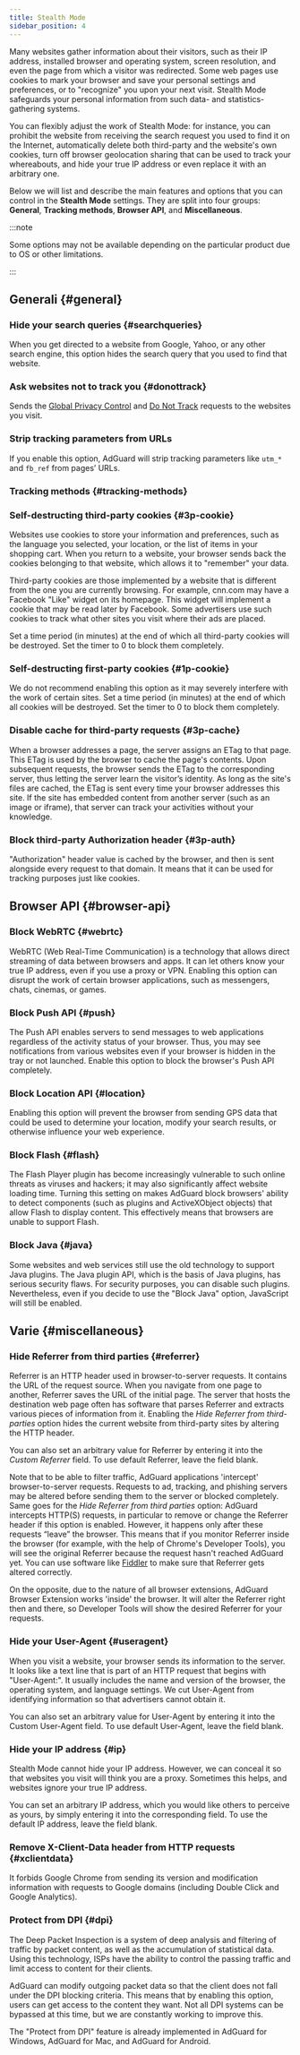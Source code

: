 ```yaml
---
title: Stealth Mode
sidebar_position: 4
---
```


Many websites gather information about their visitors, such as their IP address, installed browser and operating system, screen resolution, and even the page from which a visitor was redirected. Some web pages use cookies to mark your browser and save your personal settings and preferences, or to "recognize" you upon your next visit. Stealth Mode safeguards your personal information from such data- and statistics-gathering systems.

You can flexibly adjust the work of Stealth Mode: for instance, you can prohibit the website from receiving the search request you used to find it on the Internet, automatically delete both third-party and the website's own cookies, turn off browser geolocation sharing that can be used to track your whereabouts, and hide your true IP address or even replace it with an arbitrary one.

Below we will list and describe the main features and options that you can control in the **Stealth Mode** settings. They are split into four groups: **General**, **Tracking methods**, **Browser API**, and **Miscellaneous**.

:::note

Some options may not be available depending on the particular product due to OS or other limitations.

:::

## Generali {#general}

### Hide your search queries {#searchqueries}

When you get directed to a website from Google, Yahoo, or any other search engine, this option hides the search query that you used to find that website.

### Ask websites not to track you {#donottrack}

Sends the [Global Privacy Control](https://globalprivacycontrol.org/#gpc-spec) and [Do Not Track](https://en.wikipedia.org/wiki/Do_Not_Track) requests to the websites you visit.

### Strip tracking parameters from URLs

If you enable this option, AdGuard will strip tracking parameters like `utm_*` and `fb_ref` from pages’ URLs.

### Tracking methods {#tracking-methods}

### Self-destructing third-party cookies {#3p-cookie}

Websites use cookies to store your information and preferences, such as the language you selected, your location, or the list of items in your shopping cart. When you return to a website, your browser sends back the cookies belonging to that website, which allows it to "remember" your data.

Third-party cookies are those implemented by a website that is different from the one you are currently browsing. For example, cnn.com may have a Facebook "Like" widget on its homepage. This widget will implement a cookie that may be read later by Facebook. Some advertisers use such cookies to track what other sites you visit where their ads are placed.

Set a time period (in minutes) at the end of which all third-party cookies will be destroyed. Set the timer to 0 to block them completely.

### Self-destructing first-party cookies {#1p-cookie}

We do not recommend enabling this option as it may severely interfere with the work of certain sites. Set a time period (in minutes) at the end of which all cookies will be destroyed. Set the timer to 0 to block them completely.

### Disable cache for third-party requests {#3p-cache}

When a browser addresses a page, the server assigns an ETag to that page. This ETag is used by the browser to cache the page's contents. Upon subsequent requests, the browser sends the ETag to the corresponding server, thus letting the server learn the visitor’s identity. As long as the site's files are cached, the ETag is sent every time your browser addresses this site. If the site has embedded content from another server (such as an image or iframe), that server can track your activities without your knowledge.

### Block third-party Authorization header {#3p-auth}

"Authorization" header value is cached by the browser, and then is sent alongside every request to that domain. It means that it can be used for tracking purposes just like cookies.

## Browser API {#browser-api}

### Block WebRTC {#webrtc}

WebRTC (Web Real-Time Communication) is a technology that allows direct streaming of data between browsers and apps. It can let others know your true IP address, even if you use a proxy or VPN. Enabling this option can disrupt the work of certain browser applications, such as messengers, chats, cinemas, or games.

### Block Push API {#push}

The Push API enables servers to send messages to web applications regardless of the activity status of your browser. Thus, you may see notifications from various websites even if your browser is hidden in the tray or not launched. Enable this option to block the browser's Push API completely.

### Block Location API {#location}

Enabling this option will prevent the browser from sending GPS data that could be used to determine your location, modify your search results, or otherwise influence your web experience.

### Block Flash {#flash}

The Flash Player plugin has become increasingly vulnerable to such online threats as viruses and hackers; it may also significantly affect website loading time. Turning this setting on makes AdGuard block browsers' ability to detect components (such as plugins and ActiveXObject objects) that allow Flash to display content. This effectively means that browsers are unable to support Flash.

### Block Java {#java}

Some websites and web services still use the old technology to support Java plugins. The Java plugin API, which is the basis of Java plugins, has serious security flaws. For security purposes, you can disable such plugins. Nevertheless, even if you decide to use the "Block Java" option, JavaScript will still be enabled.

## Varie {#miscellaneous}

### Hide Referrer from third parties {#referrer}

Referrer is an HTTP header used in browser-to-server requests. It contains the URL of the request source. When you navigate from one page to another, Referrer saves the URL of the initial page. The server that hosts the destination web page often has software that parses Referrer and extracts various pieces of information from it. Enabling the *Hide Referrer from third-parties* option hides the current website from third-party sites by altering the HTTP header.

You can also set an arbitrary value for Referrer by entering it into the *Custom Referrer* field. To use default Referrer, leave the field blank.

Note that to be able to filter traffic, AdGuard applications 'intercept' browser-to-server requests. Requests to ad, tracking, and phishing servers may be altered before sending them to the server or blocked completely. Same goes for the *Hide Referrer from third parties* option: AdGuard intercepts HTTP(S) requests, in particular to remove or change the Referrer header if this option is enabled. However, it happens only after these requests “leave” the browser. This means that if you monitor Referrer inside the browser (for example, with the help of Chrome's Developer Tools), you will see the original Referrer because the request hasn't reached AdGuard yet. You can use software like [Fiddler](https://www.telerik.com/fiddler) to make sure that Referrer gets altered correctly.

On the opposite, due to the nature of all browser extensions, AdGuard Browser Extension works 'inside' the browser. It will alter the Referrer right then and there, so Developer Tools will show the desired Referrer for your requests.

### Hide your User-Agent {#useragent}

When you visit a website, your browser sends its information to the server. It looks like a text line that is part of an HTTP request that begins with "User-Agent:". It usually includes the name and version of the browser, the operating system, and language settings. We cut User-Agent from identifying information so that advertisers cannot obtain it.

You can also set an arbitrary value for User-Agent by entering it into the Custom User-Agent field. To use default User-Agent, leave the field blank.

### Hide your IP address {#ip}

Stealth Mode cannot hide your IP address. However, we can conceal it so that websites you visit will think you are a proxy. Sometimes this helps, and websites ignore your true IP address.

You can set an arbitrary IP address, which you would like others to perceive as yours, by simply entering it into the corresponding field. To use the default IP address, leave the field blank.

### Remove X-Client-Data header from HTTP requests {#xclientdata}

It forbids Google Chrome from sending its version and modification information with requests to Google domains (including Double Click and Google Analytics).

### Protect from DPI {#dpi}

The Deep Packet Inspection is a system of deep analysis and filtering of traffic by packet content, as well as the accumulation of statistical data. Using this technology, ISPs have the ability to control the passing traffic and limit access to content for their clients.

AdGuard can modify outgoing packet data so that the client does not fall under the DPI blocking criteria. This means that by enabling this option, users can get access to the content they want. Not all DPI systems can be bypassed at this time, but we are constantly working to improve this.

The "Protect from DPI" feature is already implemented in AdGuard for Windows, AdGuard for Mac, and AdGuard for Android.
